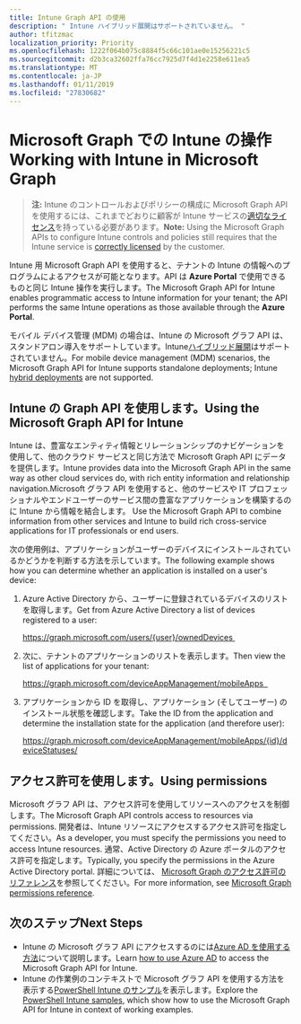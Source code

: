 ```yaml
---
title: Intune Graph API の使用
description: " Intune ハイブリッド展開はサポートされていません。 "
author: tfitzmac
localization_priority: Priority
ms.openlocfilehash: 1222f064b075c8884f5c66c101ae0e15256221c5
ms.sourcegitcommit: d2b3ca32602ffa76cc7925d7f4d1e2258e611ea5
ms.translationtype: MT
ms.contentlocale: ja-JP
ms.lasthandoff: 01/11/2019
ms.locfileid: "27830682"
---
```

# <a name="working-with-intune-in-microsoft-graph"></a><span data-ttu-id="5934e-103">Microsoft Graph での Intune の操作</span><span class="sxs-lookup"><span data-stu-id="5934e-103">Working with Intune in Microsoft Graph</span></span>  

> <span data-ttu-id="5934e-104">**注:** Intune のコントロールおよびポリシーの構成に Microsoft Graph API を使用するには、これまでどおりに顧客が Intune サービスの[適切なライセンス](https://www.microsoft.com/en-us/cloud-platform/microsoft-intune-pricing)を持っている必要があります。</span><span class="sxs-lookup"><span data-stu-id="5934e-104">**Note:** Using the Microsoft Graph APIs to configure Intune controls and policies still requires that the Intune service is [correctly licensed](https://www.microsoft.com/en-us/cloud-platform/microsoft-intune-pricing) by the customer.</span></span>

<span data-ttu-id="5934e-105">Intune 用 Microsoft Graph API を使用すると、テナントの Intune の情報へのプログラムによるアクセスが可能となります。API は **Azure Portal** で使用できるものと同じ Intune 操作を実行します。</span><span class="sxs-lookup"><span data-stu-id="5934e-105">The Microsoft Graph API for Intune enables programmatic access to Intune information for your tenant; the API performs the same Intune operations as those available through the **Azure Portal**.</span></span>  

<span data-ttu-id="5934e-106">モバイル デバイス管理 (MDM) の場合は、Intune の Microsoft グラフ API は、スタンドアロン導入をサポートしています。Intune[ハイブリッド展開](https://docs.microsoft.com/en-us/sccm/mdm/understand/choose-between-standalone-intune-and-hybrid-mobile-device-management)はサポートされていません。</span><span class="sxs-lookup"><span data-stu-id="5934e-106">For mobile device management (MDM) scenarios, the Microsoft Graph API for Intune supports standalone deployments; Intune [hybrid deployments](https://docs.microsoft.com/en-us/sccm/mdm/understand/choose-between-standalone-intune-and-hybrid-mobile-device-management) are not supported.</span></span> 

## <a name="using-the-microsoft-graph-api-for-intune"></a><span data-ttu-id="5934e-107">Intune の Graph API を使用します。</span><span class="sxs-lookup"><span data-stu-id="5934e-107">Using the Microsoft Graph API for Intune</span></span>

<span data-ttu-id="5934e-108">Intune は、豊富なエンティティ情報とリレーションシップのナビゲーションを使用して、他のクラウド サービスと同じ方法で Microsoft Graph API にデータを提供します。</span><span class="sxs-lookup"><span data-stu-id="5934e-108">Intune provides data into the Microsoft Graph API in the same way as other cloud services do, with rich entity information and relationship navigation.</span></span><span data-ttu-id="5934e-109">Microsoft グラフ API を使用すると、他のサービスや IT プロフェッショナルやエンドユーザーのサービス間の豊富なアプリケーションを構築するのに Intune から情報を結合します。</span><span class="sxs-lookup"><span data-stu-id="5934e-109"> Use the Microsoft Graph API to combine information from other services and Intune to build rich cross-service applications for IT professionals or end users.</span></span>     

<span data-ttu-id="5934e-110">次の使用例は、アプリケーションがユーザーのデバイスにインストールされているかどうかを判断する方法を示しています。</span><span class="sxs-lookup"><span data-stu-id="5934e-110">The following example shows how you can determine whether an application is installed on a user's device:</span></span> 

1. <span data-ttu-id="5934e-111">Azure Active Directory から、ユーザーに登録されているデバイスのリストを取得します。</span><span class="sxs-lookup"><span data-stu-id="5934e-111">Get from Azure Active Directory a list of devices registered to a user:</span></span> 

    https://graph.microsoft.com/users/{user}/ownedDevices 

2. <span data-ttu-id="5934e-112">次に、テナントのアプリケーションのリストを表示します。</span><span class="sxs-lookup"><span data-stu-id="5934e-112">Then view the list of applications for your tenant:</span></span> 

    https://graph.microsoft.com/deviceAppManagement/mobileApps  

3. <span data-ttu-id="5934e-113">アプリケーションから ID を取得し、アプリケーション (そしてユーザー) のインストール状態を確認します。</span><span class="sxs-lookup"><span data-stu-id="5934e-113">Take the ID from the application and determine the installation state for the application (and therefore user):</span></span>

    https://graph.microsoft.com/deviceAppManagement/mobileApps/{id}/deviceStatuses/


## <a name="using-permissions"></a><span data-ttu-id="5934e-114">アクセス許可を使用します。</span><span class="sxs-lookup"><span data-stu-id="5934e-114">Using permissions</span></span>

<span data-ttu-id="5934e-115">Microsoft グラフ API は、アクセス許可を使用してリソースへのアクセスを制御します。</span><span class="sxs-lookup"><span data-stu-id="5934e-115">The Microsoft Graph API controls access to resources via permissions.</span></span> <span data-ttu-id="5934e-116">開発者は、Intune リソースにアクセスするアクセス許可を指定してください。</span><span class="sxs-lookup"><span data-stu-id="5934e-116">As a developer, you must specify the permissions you need to access Intune resources.</span></span> <span data-ttu-id="5934e-117">通常、Active Directory の Azure ポータルのアクセス許可を指定します。</span><span class="sxs-lookup"><span data-stu-id="5934e-117">Typically, you specify the permissions in the Azure Active Directory portal.</span></span> <span data-ttu-id="5934e-118">詳細については、 [Microsoft Graph のアクセス許可のリファレンス](https://docs.microsoft.com/en-us/graph/permissions-reference)を参照してください。</span><span class="sxs-lookup"><span data-stu-id="5934e-118">For more information, see [Microsoft Graph permissions reference](https://docs.microsoft.com/en-us/graph/permissions-reference).</span></span>

## <a name="next-steps"></a><span data-ttu-id="5934e-119">次のステップ</span><span class="sxs-lookup"><span data-stu-id="5934e-119">Next Steps</span></span>

- <span data-ttu-id="5934e-120">Intune の Microsoft グラフ API にアクセスするのには[Azure AD を使用する方法](https://docs.microsoft.com/en-us/intune/intune-graph-apis)について説明します。</span><span class="sxs-lookup"><span data-stu-id="5934e-120">Learn [how to use Azure AD](https://docs.microsoft.com/en-us/intune/intune-graph-apis) to access the Microsoft Graph API for Intune.</span></span>  
- <span data-ttu-id="5934e-121">Intune の作業例のコンテキストで Microsoft グラフ API を使用する方法を表示する[PowerShell Intune のサンプル](https://github.com/microsoftgraph/powershell-intune-samples)を表示します。</span><span class="sxs-lookup"><span data-stu-id="5934e-121">Explore the [PowerShell Intune samples](https://github.com/microsoftgraph/powershell-intune-samples), which show how to use the Microsoft Graph API for Intune in context of working examples.</span></span>
